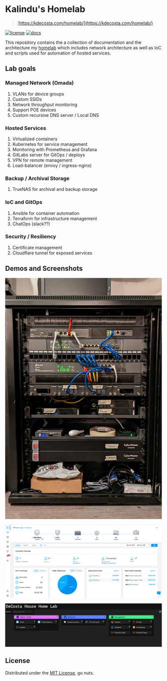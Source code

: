 # Kalindu's Homelab
> [https://kdecosta.com/homelab/](https://kdecosta.com/homelab/)

[![license](https://img.shields.io/badge/license-MIT-orange)](https://github.com/kalindudc/homelab/blob/main/LICENSE) [![docs](https://img.shields.io/website?down_color=red&down_message=down&label=docs&up_color=green&up_message=up&url=https%3A%2F%2Fkdecosta.com%2Fhomelab%2F)](https://kdecosta.com/homelab/)

This repository contains the a collection of documentation and the architecture my [homelab](https://www.reddit.com/r/homelab/wiki/introduction/) which includes network architecture as well as IoC and scripts used for automation of hosted services.

## Lab goals

### Managed Network (Omada)
1. VLANs for device groups
2. Custom SSIDs
3. Network throughput monitoring
4. Support POE devices
5. Custom recursive DNS server / Local DNS

### Hosted Services
1. Virtualized containers
2. Kubernetes for service management
3. Monitoring with Prometheus and Grafana
4. GitLabs server for GitOps / deploys
5. VPN for remote management
6. Load-balancer (envoy / ingress-nginx)

### Backup / Archival Storage
1. TrueNAS for archival and backup storage

### IoC and GitOps
1. Ansible for container automation
2. Terraform for infrastructure management
3. ChatOps (slack??)

### Security / Resiliency
1. Certificate management
2. Cloudflare tunnel for exposed services

## Demos and Screenshots

![rack hardware for 2022/03/24](./img/rack/rack_20220324.jpeg)

![omada dashboad](./img/network/omada_dashboard.png)

![dashy](./img/services/dashy.png)

## License

Distributed under the [MIT License](https://github.com/kalindudc/homelab/blob/main/LICENSE), go nuts.




